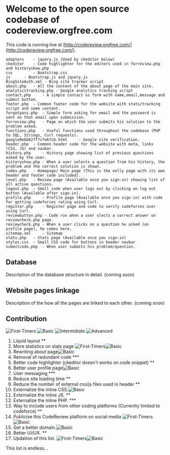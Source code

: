# Welcome to the open source codebase of codereview.orgfree.com
This code is running live at [http://codereview.orgfree.com/](http://codereview.orgfree.com/).

 	adapters 	- jquery.js (Used by ckeditor below)
	ckeditor 	- Code highlighter for the editors used in forreview.php and historyshow.php
	css 		- Bootstrap.css
	js 		- Bootstrap.js and jquery.js
	BingSiteAuth.xml - Bing site tracker script	
	about.php 	- All the content of the about page of the main site.
	analyticstracking.php - Google analytics tracking script	
	contact.php 	- A simple contact us form with name,email,message and submit button.
	footer.php 	- Common footer code for the website with stats/tracking script and some content.
	forgotpass.php 	- Simple form asking for email and the password is sent on that email upon submission.
	forreview.php 	- Page on which the user submits his solution to the problem asked.
	functions.php 	- Useful functions used throughout the codebase (PHP to SQL, Strings, Curl requests).
	google0ebb62ff7cfe67cb.html 	- Google site verification.
	header.php 	- Common header code for the website with meta, links (CSS, JS) and navbar.
	history.php 	- History page showing list of previous questions asked by the user.
	historyshow.php - When a user selects a question from his history, the problem and the correct solution is shown.
	index.php 	- Homepage/ Main page (This is the onlly page with its own header and footer code included).
	level.php 	- Review page (Available once you sign-in) showing list of all active questions.
	logout.php 	- Small code when user logs out by clicking on log out button (Available after sign-in).
	profile.php 	- Profile page (Available once you sign-in) with code for getting codeforces rating using Curl. 
	register.php 	- Register page and code to verify codeforces user using Curl.
	reviewbutton.php - Code run when a user slects a correct answer on reviewcheck.php page.
	reviewcheck.php - When a user clicks on a question he asked (on profile page), he comes here.
	sitemap.xml 	- Sitemap
	stats.php 	- Stats page (Available once you sign-in)
	styles.css 	- Small CSS code for buttons in header navbar
	submitcode.php 	- When user submits his problem/question.

## Database

Description of the database structure in detail. (coming soon)

## Website pages linkage

Description of the how all the pages are linked to each other. (coming soon)

## Contribution

![First-Timers](https://img.shields.io/badge/First%20timers--ff69b4.svg)
![Basic](https://img.shields.io/badge/Basic--brightgreen.svg)
![Intermidiate](https://img.shields.io/badge/Intermidiate--yellow.svg)
![Advanced](https://img.shields.io/badge/Advanced--blue.svg)


1. Liquid layout							**
2. More statistics on stats page
![First-Timers](https://img.shields.io/badge/First%20timers--ff69b4.svg)![Basic](https://img.shields.io/badge/Basic--brightgreen.svg)
3. Rewriting about page![Basic](https://img.shields.io/badge/Basic--brightgreen.svg)
4. Removal of redundant code						***
5. Better code highlighter (ckeditor doesn't works on code snippet)	**
6. Better user profile page![Basic](https://img.shields.io/badge/Basic--brightgreen.svg)
7. User messaging							***
8. Reduce site loading time						**
9. Reduce the number of external css/js files used in header		**
10. Externalize the inline CSS.![Basic](https://img.shields.io/badge/Basic--brightgreen.svg)
11. Externalize the inline JS.						**
12. Externalize the inline PHP.						***
13. Way to include users from other coding platforms (Currenlty limited to codeforce)	**
14. Publicise this CodeReview platform on social media
![First-Timers](https://img.shields.io/badge/First%20timers--ff69b4.svg)![Basic](https://img.shields.io/badge/Basic--brightgreen.svg)
15. Get a better domain.![Basic](https://img.shields.io/badge/Basic--brightgreen.svg)
16. Better UI/UX.							**
17. Updation of this list.
![First-Timers](https://img.shields.io/badge/First%20timers--ff69b4.svg)![Basic](https://img.shields.io/badge/Basic--brightgreen.svg)


This list is endless...

